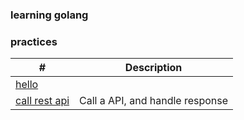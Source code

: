 ### learning golang

### practices
| #  | Description  |
|---|---|
| [hello](hello)  |   |
| [call rest api](/call-api/)  | Call a API, and handle response  |

